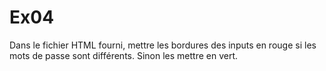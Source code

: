 # Ex04
Dans le fichier HTML fourni, mettre les bordures des inputs en rouge si les mots de passe sont différents. Sinon les mettre en vert.
